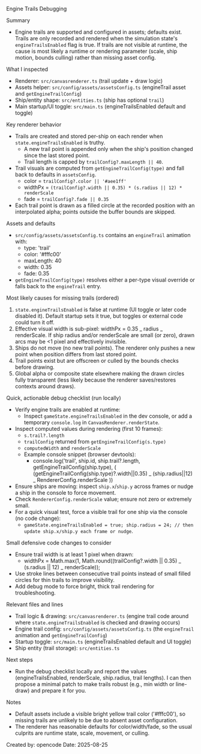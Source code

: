 Engine Trails Debugging

Summary

- Engine trails are supported and configured in assets; defaults exist. Trails are only recorded and rendered when the simulation state's `engineTrailsEnabled` flag is true. If trails are not visible at runtime, the cause is most likely a runtime or rendering parameter (scale, ship motion, bounds culling) rather than missing asset config.

What I inspected

- Renderer: `src/canvasrenderer.ts` (trail update + draw logic)
- Assets helper: `src/config/assets/assetsConfig.ts` (engineTrail asset and `getEngineTrailConfig`)
- Ship/entity shape: `src/entities.ts` (ship has optional `trail`)
- Main startup/UI toggle: `src/main.ts` (engineTrailsEnabled default and toggle)

Key renderer behavior

- Trails are created and stored per-ship on each render when `state.engineTrailsEnabled` is truthy.
  - A new trail point is appended only when the ship's position changed since the last stored point.
  - Trail length is capped by `trailConfig?.maxLength || 40`.
- Trail visuals are computed from `getEngineTrailConfig(type)` and fall back to defaults in `assetsConfig`.
  - color = `trailConfig?.color || '#aee1ff'`
  - widthPx = `(trailConfig?.width || 0.35) * (s.radius || 12) * renderScale`
  - fade = `trailConfig?.fade || 0.35`
- Each trail point is drawn as a filled circle at the recorded position with an interpolated alpha; points outside the buffer bounds are skipped.

Assets and defaults

- `src/config/assets/assetsConfig.ts` contains an `engineTrail` animation with:
  - type: 'trail'
  - color: '#fffc00'
  - maxLength: 40
  - width: 0.35
  - fade: 0.35
- `getEngineTrailConfig(type)` resolves either a per-type visual override or falls back to the `engineTrail` entry.

Most likely causes for missing trails (ordered)

1. `state.engineTrailsEnabled` is false at runtime (UI toggle or later code disabled it). Default startup sets it true, but toggles or external code could turn it off.
2. Effective visual width is sub-pixel: widthPx = 0.35 _ radius _ renderScale. If ship radius and/or renderScale are small (or zero), drawn arcs may be <1 pixel and effectively invisible.
3. Ships do not move (no new trail points). The renderer only pushes a new point when position differs from last stored point.
4. Trail points exist but are offscreen or culled by the bounds checks before drawing.
5. Global alpha or composite state elsewhere making the drawn circles fully transparent (less likely because the renderer saves/restores contexts around draws).

Quick, actionable debug checklist (run locally)

- Verify engine trails are enabled at runtime:
  - Inspect `gameState.engineTrailsEnabled` in the dev console, or add a temporary `console.log` in `CanvasRenderer.renderState`.
- Inspect computed values during rendering (first 10 frames):
  - `s.trail?.length`
  - `trailConfig` returned from `getEngineTrailConfig(s.type)`
  - `computedWidth` and `renderScale`
  - Example console snippet (browser devtools):
    - console.log('trail', ship.id, ship.trail?.length, getEngineTrailConfig(ship.type), ( (getEngineTrailConfig(ship.type)?.width||0.35) _ (ship.radius||12) _ RendererConfig.renderScale ))
- Ensure ships are moving: inspect `ship.x`/`ship.y` across frames or nudge a ship in the console to force movement.
- Check `RendererConfig.renderScale` value; ensure not zero or extremely small.
- For a quick visual test, force a visible trail for one ship via the console (no code change):
  - `gameState.engineTrailsEnabled = true; ship.radius = 24; // then update ship.x/ship.y each frame or nudge`.

Small defensive code changes to consider

- Ensure trail width is at least 1 pixel when drawn:
  - widthPx = Math.max(1, Math.round((trailConfig?.width || 0.35) _ (s.radius || 12) _ renderScale));
- Use stroke lines between consecutive trail points instead of small filled circles for thin trails to improve visibility.
- Add debug mode to force bright, thick trail rendering for troubleshooting.

Relevant files and lines

- Trail logic & drawing: `src/canvasrenderer.ts` (engine trail code around where `state.engineTrailsEnabled` is checked and drawing occurs)
- Engine trail config: `src/config/assets/assetsConfig.ts` (the `engineTrail` animation and `getEngineTrailConfig`)
- Startup toggle: `src/main.ts` (engineTrailsEnabled default and UI toggle)
- Ship entity (trail storage): `src/entities.ts`

Next steps

- Run the debug checklist locally and report the values (engineTrailsEnabled, renderScale, ship.radius, trail lengths). I can then propose a minimal patch to make trails robust (e.g., min width or line-draw) and prepare it for you.

Notes

- Default assets include a visible bright yellow trail color ('#fffc00'), so missing trails are unlikely to be due to absent asset configuration.
- The renderer has reasonable defaults for color/width/fade, so the usual culprits are runtime state, scale, movement, or culling.

Created by: opencode
Date: 2025-08-25
